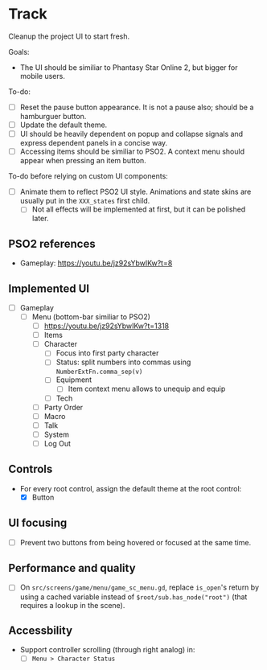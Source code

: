 # Track

Cleanup the project UI to start fresh.

Goals:

- The UI should be similiar to Phantasy Star Online 2, but bigger for mobile users.

To-do:

- [ ] Reset the pause button appearance. It is not a pause also; should be a hamburguer button.
- [ ] Update the default theme.
- [ ] UI should be heavily dependent on popup and collapse signals and express dependent panels in a concise way.
- [ ] Accessing items should be similiar to PSO2. A context menu should appear when pressing an item button.

To-do before relying on custom UI components:

- [ ] Animate them to reflect PSO2 UI style. Animations and state skins are usually put in the `XXX_states` first child.
  - [ ] Not all effects will be implemented at first, but it can be polished later.

## PSO2 references

- Gameplay: https://youtu.be/jz92sYbwIKw?t=8

## Implemented UI

- [ ] Gameplay
  - [ ] Menu (bottom-bar similiar to PSO2)
    - [ ] https://youtu.be/jz92sYbwIKw?t=1318
    - [ ] Items
    - [ ] Character
      - [ ] Focus into first party character
      - [ ] Status: split numbers into commas using `NumberExtFn.comma_sep(v)`
      - [ ] Equipment
        - [ ] Item context menu allows to unequip and equip
      - [ ] Tech
    - [ ] Party Order
    - [ ] Macro
    - [ ] Talk
    - [ ] System
    - [ ] Log Out

## Controls

- For every root control, assign the default theme at the root control:
  - [x] Button

## UI focusing

- [ ] Prevent two buttons from being hovered or focused at the same time.

## Performance and quality

- [ ] On `src/screens/game/menu/game_sc_menu.gd`, replace `is_open`'s return by using a cached variable instead of `$root/sub.has_node("root")` (that requires a lookup in the scene).

## Accessbility

- Support controller scrolling (through right analog) in:
  - [ ] `Menu > Character Status`
